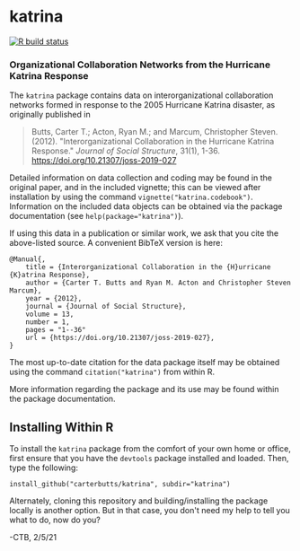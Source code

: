 # katrina

<!-- badges: start -->
[![R build status](https://github.com/CarterButts/katrina/workflows/R-CMD-check/badge.svg)](https://github.com/CarterButts/yacca/actions)
<!-- badges: end -->

### Organizational Collaboration Networks from the Hurricane Katrina Response

The `katrina` package contains data on interorganizational collaboration networks formed in response to the 2005 Hurricane Katrina disaster, as originally published in

> Butts, Carter T.; Acton, Ryan M.; and Marcum, Christopher Steven.  (2012).  "Interorganizational Collaboration in the Hurricane Katrina Response."  *Journal of Social Structure*, 31(1), 1-36.   https://doi.org/10.21307/joss-2019-027

Detailed information on data collection and coding may be found in the original paper, and in the included vignette; this can be viewed after installation by using the command `vignette("katrina.codebook")`.  Information on the included data objects can be obtained via the package documentation (see `help(package="katrina")`).

If using this data in a publication or similar work, we ask that you cite the above-listed source.  A convenient BibTeX version is here:

```
@Manual{,
    title = {Interorganizational Collaboration in the {H}urricane {K}atrina Response},
    author = {Carter T. Butts and Ryan M. Acton and Christopher Steven Marcum},
    year = {2012},
	journal = {Journal of Social Structure},
	volume = 13,
	number = 1,
	pages = "1--36"
    url = {https://doi.org/10.21307/joss-2019-027},
}
```

The most up-to-date citation for the data package itself may be obtained using the command `citation("katrina")` from within R.

More information regarding the package and its use may be found within the package documentation.

## Installing Within R

To install the `katrina` package from the comfort of your own home or office, first ensure that you have the `devtools` package installed and loaded.  Then, type the following:

	install_github("carterbutts/katrina", subdir="katrina")

Alternately, cloning this repository and building/installing the package locally is another option.  But in that case, you don't need my help to tell you what to do, now do you?

\-CTB, 2/5/21
